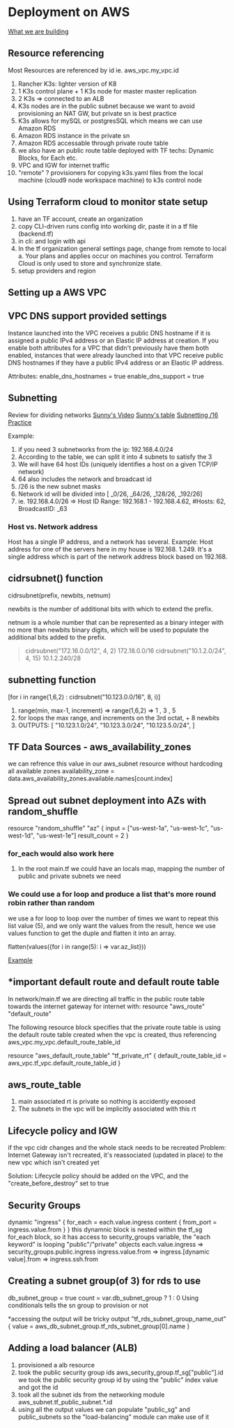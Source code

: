 # Deployment on AWS

[What we are building](../0-resources/AWS-3-tier-infra.png) 

## Resource referencing
Most Resources are referenced by id
ie. aws_vpc.my_vpc.id


<!--https://rancher.com/docs/k3s/latest/en/-->
1. Rancher K3s: lighter version of K8
2. 1 K3s control plane + 1 K3s node for master master replication
3. 2 K3s => connected to an ALB 
4. K3s nodes are in the public subnet because we want to avoid provisioning an NAT GW, but private sn is best practice
5. K3s allows for mySQL or postgresSQL which means we can use Amazon RDS
6. Amazon RDS instance in the private sn
7. Amazon RDS accessable through private route table
8. we also have an public route table deployed with TF techs: Dynamic Blocks, for Each etc.
9. VPC and IGW for internet traffic
10. "remote" ? provisioners for copying k3s.yaml files from the local machine (cloud9 node workspace machine) to k3s control node

## Using Terraform cloud to monitor state setup
1. have an TF account, create an organization
2. copy CLI-driven runs config into working dir, paste it in a tf file (backend.tf)
3. in cli: <tf login> and login with api
4.  In the tf organization general settings page, change from remote to local
    a. Your plans and applies occur on machines you control. Terraform Cloud is only used to store and synchronize state.
5. setup providers and region

## Setting up a AWS VPC
<!--https://registry.terraform.io/providers/hashicorp/aws/latest/docs/resources/vpc-->

## VPC DNS support provided settings 
Instance launched into the VPC receives a public DNS hostname 
if it is assigned a public IPv4 address or an Elastic IP address at creation. 
If you enable both attributes for a VPC that didn't previously have them both enabled, 
instances that were already launched into that VPC receive public DNS hostnames if they have a public IPv4 address or an Elastic IP address.

Attributes:
enable_dns_hostnames = true
enable_dns_support   = true

## Subnetting
Review for dividing networks
[Sunny's Video](https://www.youtube.com/watch?v=ecCuyq-Wprc) 
[Sunny's table](https://o.quizlet.com/1XQN.GACbk3TWNRitGHrfg.jpg) 
[Subnetting /16](https://www.youtube.com/watch?v=OQ-r_IfeB8c) 
[Practice](https://docs.google.com/spreadsheets/d/1U7h3xOY5FKOsHedjIOsJKQMobHrAHZcW9MCSxRyjVYE/edit#gid=0) 

Example:
1. if you need 3 subnetworks from the ip: 192.168.4.0/24
2. According to the table, we can split it into 4 subnets to satisfy the 3
3. We will have 64 host IDs (uniquely identifies a host on a given TCP/IP network)
4. 64 also includes the network and broadcast id 
5. /26 is the new subnet masks
6. Network id will be divided into [ _0/26, _64/26, _128/26, _192/26]
7. ie. 192.168.4.0/26 => Host ID Range: 192.168.1 - 192.168.4.62, #Hosts: 62, BroadcastID: _63

### Host vs. Network address
Host has a single IP address, and a network has several.
Example:
Host address for one of the servers here in my house is 
192.168. 1.249. It's a single address which is 
part of the network address block based on 192.168.

## cidrsubnet() function 
<!--https://www.terraform.io/language/functions/cidrsubnet-->
cidrsubnet(prefix, newbits, netnum)

newbits is the number of additional bits with which to extend the prefix.

netnum is a whole number that can be represented 
as a binary integer with no more than newbits binary digits, 
which will be used to populate the additional bits added to the prefix.

> cidrsubnet("172.16.0.0/12", 4, 2)
172.18.0.0/16
> cidrsubnet("10.1.2.0/24", 4, 15)
10.1.2.240/28

## subnetting function
[for i in range(1,6,2) : cidrsubnet("10.123.0.0/16", 8, i)]

1. range(min, max-1, increment) => range(1,6,2) => 1 , 3 , 5
2. for loops the max range, and increments on the 3rd octat, + 8 newbits
3. OUTPUTS: [
  "10.123.1.0/24",
  "10.123.3.0/24",
  "10.123.5.0/24",
]

## TF Data Sources - aws_availability_zones
<!--https://registry.terraform.io/providers/hashicorp/aws/latest/docs/data-sources/availability_zones-->
  we can refrence this value in our aws_subnet resource without hardcoding all available zones
  availability_zone = data.aws_availability_zones.available.names[count.index]

## Spread out subnet deployment into AZs with random_shuffle
<!--https://registry.terraform.io/providers/hashicorp/random/latest/docs/resources/shuffle-->
resource "random_shuffle" "az" {
  input        = ["us-west-1a", "us-west-1c", "us-west-1d", "us-west-1e"]
  result_count = 2
}

### for_each would also work here
1. In the root main.tf we could have an locals map, mapping the number of 
   public and private subnets we need 


### We could use a for loop and produce a list that's more round robin rather than random
we use a for loop to loop over the number of times we want to repeat this list value (5),
and we only want the values from the result, hence we use values function to get the 
duple and flatten it into an array.

flatten(values({for i in range(5): i => var.az_list}))

[Example](/0-resources/playground/duplicating_an_array_x_times.tf)

## *important default route and default route table
In network/main.tf
we are directing all traffic in the public route table towards the internet gateway for internet
with: resource "aws_route" "default_route" 

The following resource block specifies that the private route table is using the default
route table created when the vpc is created, thus referencing aws_vpc.my_vpc.default_route_table_id

resource "aws_default_route_table" "tf_private_rt" {
  default_route_table_id = aws_vpc.tf_vpc.default_route_table_id
}

## aws_route_table
<!--https://registry.terraform.io/providers/hashicorp/aws/latest/docs/resources/route_table-->
1. main associated rt is private so nothing is accidently exposed
2. The subnets in the vpc will be implicitly associated with this rt

## Lifecycle policy and IGW
if the vpc cidr changes and the whole stack needs to be recreated
Problem:
Internet Gateway isn't recreated, it's reassociated (updated in place) to the new vpc
which isn't created yet

Solution:
Lifecycle policy should be added on the VPC, and the "create_before_destroy" set to true 

## Security Groups
<!--https://registry.terraform.io/providers/hashicorp/aws/latest/docs/resources/security_group-->
dynamic "ingress" {
  for_each = each.value.ingress
  content {
    from_port = ingress.value.from
  }
}
this dynamnic block is nested within the tf_sg for_each block, so it has access to
security_groups variable, the "each keyword" is looping "public"/"private" objects
each.value.ingress => security_groups.public.ingress
ingress.value.from => ingress.[dynamic value].from => ingress.ssh.from

## Creating a subnet group(of 3) for rds to use 
  db_subnet_group = true
  count = var.db_subnet_group ? 1 : 0
Using conditionals tells the sn group to provision or not

*accessing the output will be tricky
output "tf_rds_subnet_group_name_out" {
  value = aws_db_subnet_group.tf_rds_subnet_group[0].name
}

## Adding a load balancer (ALB)
<!--https://registry.terraform.io/providers/hashicorp/aws/latest/docs/resources/lb-->
1. provisioned a alb resource
2. took the public security group ids
    aws_security_group.tf_sg["public"].id
    we took the public security group id by using the "public" index value and got the id
3. took all the subnet ids from the networking module
   aws_subnet.tf_public_subnet.*.id
4. using all the output values we can populate "public_sg" and public_subnets so the
   "load-balancing" module can make use of it




